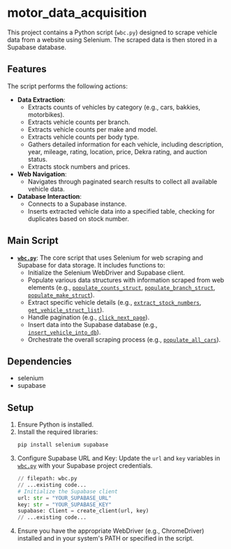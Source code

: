 # motor_data_acquisition

This project contains a Python script (`wbc.py`) designed to scrape vehicle data from a website using Selenium. The scraped data is then stored in a Supabase database.

## Features

The script performs the following actions:

*   **Data Extraction**:
    *   Extracts counts of vehicles by category (e.g., cars, bakkies, motorbikes).
    *   Extracts vehicle counts per branch.
    *   Extracts vehicle counts per make and model.
    *   Extracts vehicle counts per body type.
    *   Gathers detailed information for each vehicle, including description, year, mileage, rating, location, price, Dekra rating, and auction status.
    *   Extracts stock numbers and prices.
*   **Web Navigation**:
    *   Navigates through paginated search results to collect all available vehicle data.
*   **Database Interaction**:
    *   Connects to a Supabase instance.
    *   Inserts extracted vehicle data into a specified table, checking for duplicates based on stock number.

## Main Script

*   **[`wbc.py`](wbc.py)**: The core script that uses Selenium for web scraping and Supabase for data storage. It includes functions to:
    *   Initialize the Selenium WebDriver and Supabase client.
    *   Populate various data structures with information scraped from web elements (e.g., [`populate_counts_struct`](wbc.py), [`populate_branch_struct`](wbc.py), [`populate_make_struct`](wbc.py)).
    *   Extract specific vehicle details (e.g., [`extract_stock_numbers`](wbc.py), [`get_vehicle_struct_list`](wbc.py)).
    *   Handle pagination (e.g., [`click_next_page`](wbc.py)).
    *   Insert data into the Supabase database (e.g., [`insert_vehicle_into_db`](wbc.py)).
    *   Orchestrate the overall scraping process (e.g., [`populate_all_cars`](wbc.py)).

## Dependencies

*   selenium
*   supabase

## Setup

1.  Ensure Python is installed.
2.  Install the required libraries:
    ```sh
    pip install selenium supabase
    ```
3.  Configure Supabase URL and Key:
    Update the `url` and `key` variables in [`wbc.py`](wbc.py) with your Supabase project credentials.
    ```python
    // filepath: wbc.py
    // ...existing code...
    # Initialize the Supabase client
    url: str = "YOUR_SUPABASE_URL"
    key: str = "YOUR_SUPABASE_KEY"
    supabase: Client = create_client(url, key)
    // ...existing code...
    ```
4.  Ensure you have the appropriate WebDriver (e.g., ChromeDriver) installed and in your system's PATH or specified in the script.
